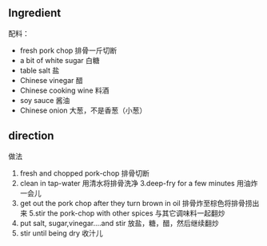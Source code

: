 ## Ingredient
   配料：
   
* fresh pork chop 排骨一斤切断
* a bit of white sugar 白糖
* table salt 盐
* Chinese vinegar 醋
* Chinese cooking wine 料酒
* soy sauce 酱油
* Chinese onion 大葱，不是香葱（小葱）

## direction
   做法
   
1. fresh and chopped pork-chop
排骨切断
2. clean in tap-water
用清水将排骨洗净
3.deep-fry for a few minutes
用油炸一会儿
4. get out the pork chop after they turn brown in oil
排骨炸至棕色将排骨捞出来
5.stir the pork-chop with other spices
与其它调味料一起翻炒
6. put salt, sugar,vinegar....and stir
放盐，糖，醋，然后继续翻炒
7. stir until being dry
收汁儿
